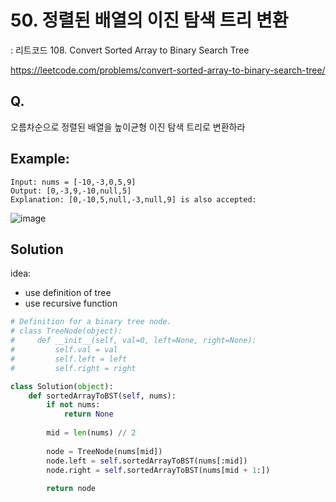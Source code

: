 # 50. 정렬된 배열의 이진 탐색 트리 변환
: 리트코드 108. Convert Sorted Array to Binary Search Tree

https://leetcode.com/problems/convert-sorted-array-to-binary-search-tree/

## Q. 
오름차순으로 정렬된 배열을 높이균형 이진 탐색 트리로 변환하라

## Example:
```
Input: nums = [-10,-3,0,5,9]
Output: [0,-3,9,-10,null,5]
Explanation: [0,-10,5,null,-3,null,9] is also accepted:
```
![image](https://user-images.githubusercontent.com/122213470/220258195-b94d8c53-ceca-4acf-92f1-554245b5540c.png)

## Solution

idea:
- use definition of tree
- use recursive function

```python
# Definition for a binary tree node.
# class TreeNode(object):
#     def __init__(self, val=0, left=None, right=None):
#         self.val = val
#         self.left = left
#         self.right = right

class Solution(object):
    def sortedArrayToBST(self, nums):
        if not nums:
            return None
        
        mid = len(nums) // 2
        
        node = TreeNode(nums[mid])
        node.left = self.sortedArrayToBST(nums[:mid])
        node.right = self.sortedArrayToBST(nums[mid + 1:])
        
        return node
```

